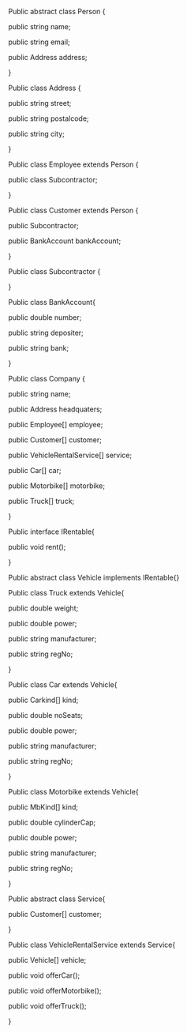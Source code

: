Public abstract class Person {

public string name;

public string email;

public Address address;

}

Public class Address {

public string street;

public string postalcode;

public string city;



}

Public class Employee extends Person {

public class Subcontractor;

}

Public class Customer extends Person {

public Subcontractor;

public BankAccount bankAccount;

}

Public class Subcontractor {

}

Public class BankAccount{

public double number;

public string depositer;

public string bank;

}

Public class Company {

public string name;

public Address headquaters;

public Employee[] employee;

public Customer[] customer;

public VehicleRentalService[] service;

public Car[] car;



public Motorbike[] motorbike;

public Truck[] truck;

}

Public interface IRentable{

public void rent();

}

Public abstract class Vehicle implements IRentable{}

Public class Truck extends Vehicle{

public double weight;

public double power;

public string manufacturer;

public string regNo;

}

Public class Car extends Vehicle{

public Carkind[] kind;

public double noSeats;

public double power;

public string manufacturer;

public string regNo;

}

Public class Motorbike extends Vehicle{



public MbKind[] kind;

public double cylinderCap;

public double power;

public string manufacturer;

public string regNo;

}

Public abstract class Service{

public Customer[] customer;

}

Public class VehicleRentalService extends Service{

public Vehicle[] vehicle;

public void offerCar();

public void offerMotorbike();

public void offerTruck();

}
